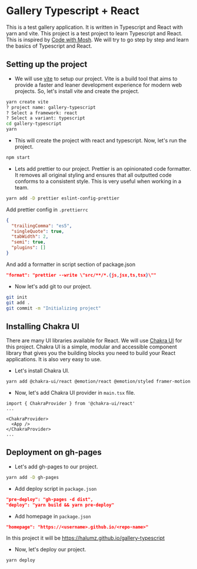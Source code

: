 # Gallery Typescript + React

This is a test gallery application. It is written in Typescript and React with yarn and vite. This project is a test project to learn Typescript and React. This is inspired by [Code with Mosh](https://codewithmosh.com/). We will try to go step by step and learn the basics of Typescript and React.

## Setting up the project

- We will use [vite](https://vitejs.dev/) to setup our project. Vite is a build tool that aims to provide a faster and leaner development experience for modern web projects. So, let's install vite and create the project.

```bash
yarn create vite
? project name: gallery-typescript
? Select a framework: react
? Select a variant: typescript
cd gallery-typescript
yarn
```

- This will create the project with react and typescript. Now, let's run the project.

```bash
npm start
```

- Lets add prettier to our project. Prettier is an opinionated code formatter. It removes all original styling and ensures that all outputted code conforms to a consistent style. This is very useful when working in a team.

```bash
yarn add -D prettier eslint-config-prettier
```

Add prettier config in `.prettierrc`

```json
{
  "trailingComma": "es5",
  "singleQuote": true,
  "tabWidth": 2,
  "semi": true,
  "plugins": []
}
```

And add a formatter in script section of package.json

```json
"format": "prettier --write \"src/**/*.{js,jsx,ts,tsx}\""
```

- Now let's add git to our project.

```bash
git init
git add .
git commit -m "Initializing project"
```

## Installing Chakra UI

There are many UI libraries available for React. We will use [Chakra UI](https://chakra-ui.com/) for this project. Chakra UI is a simple, modular and accessible component library that gives you the building blocks you need to build your React applications. It is also very easy to use.

- Let's install Chakra UI.

```bash
yarn add @chakra-ui/react @emotion/react @emotion/styled framer-motion
```

- Now, let's add Chakra UI provider in `main.tsx` file.

```tsx
import { ChakraProvider } from '@chakra-ui/react'
...

<ChakraProvider>
  <App />
</ChakraProvider>
...
```

## Deployment on gh-pages

- Let's add gh-pages to our project.

```bash
yarn add -D gh-pages
```

- Add deploy script in `package.json`

```json
"pre-deploy": "gh-pages -d dist",
"deploy": "yarn build && yarn pre-deploy"
```

- Add homepage in `package.json`

```json
"homepage": "https://<username>.github.io/<repo-name>"
```

In this project it will be https://halumz.github.io/gallery-typescript

- Now, let's deploy our project.

```bash
yarn deploy
```
